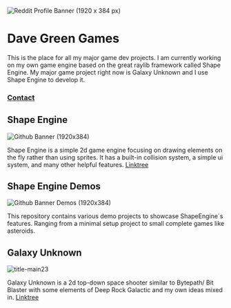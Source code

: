 ![Reddit Profile Banner (1920 x 384 px)](https://github.com/DaveGreen-Games/.github/assets/34277803/5d9693b4-1455-4fee-a0f4-12ea25fbdd31)


# Dave Green Games

This is the place for all my major game dev projects. I am currently working on my own game engine based on the great raylib framework called Shape Engine. My major game project right now is Galaxy Unknown and I use Shape Engine to develop it. 

### [Contact](https://linktr.ee/davegreen.games)


## Shape Engine
![Github Banner (1920x384)](https://github.com/DaveGreen-Games/.github/assets/34277803/a7d25483-4de6-4415-8172-616da3efba08)


Shape Engine is a simple 2d game engine focusing on drawing elements on the fly rather than using sprites. It has a built-in collision system, a simple ui system, and many other helpful features. [Linktree](https://linktr.ee/shapeengine)

## Shape Engine Demos
![Github Banner Demos (1920x384)](https://github.com/DaveGreen-Games/.github/assets/34277803/09ac9c58-6a12-44e0-8566-106117e0deae)

This repository contains various demo projects to showcase ShapeEngine´s features. Ranging from a minimal setup project to small complete games like asteroids. 


## Galaxy Unknown
![title-main23](https://github.com/DaveGreen-Games/.github/assets/34277803/2dec0fa5-aead-49e6-a3e2-2718320378a6)

Galaxy Unknown is a 2d top-down space shooter similar to Bytepath/ Bit Blaster with some elements of Deep Rock Galactic and my own ideas mixed in. [Linktree](https://linktr.ee/galaxyunknown)


